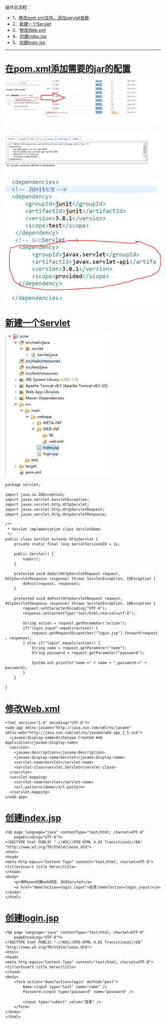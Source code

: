 操作总流程：
- 1、[修改pom.xml文件，添加servlet依赖](#java-01)
- 2、[新建一个Servlet](#java-02)
- 3、[修改Web.xml](#java-03)
- 4、[创建index.jsp](#java-04)
- 5、[创建login.jsp](#java-05)

----------


# <a name="java-01" href="#" >在pom.xml添加需要的jar的配置</a>

![](image/4-1.png)

![](image/4-2.png)

![](image/4-3.png)

# <a name="java-02" href="#" >新建一个Servlet</a>
![](image/4-4.png)

```
package servlet;

import java.io.IOException;
import javax.servlet.ServletException;
import javax.servlet.http.HttpServlet;
import javax.servlet.http.HttpServletRequest;
import javax.servlet.http.HttpServletResponse;

/**
 * Servlet implementation class ServletDemo
 */
public class Servlet extends HttpServlet {
    private static final long serialVersionUID = 1L;
       
    public Servlet() {
        super();
    }

    protected void doGet(HttpServletRequest request, HttpServletResponse response) throws ServletException, IOException {
        doPost(request, response);
    }

    protected void doPost(HttpServletRequest request, HttpServletResponse response) throws ServletException, IOException {
        request.setCharacterEncoding("UTF-8");  
        response.setContentType("text/html;charset=utf-8");
        
        String action = request.getParameter("action");  
        if("login_input".equals(action)) {  
            request.getRequestDispatcher("login.jsp").forward(request , response);  
        } else if("login".equals(action)) {  
            String name = request.getParameter("name");  
            String password = request.getParameter("password");  
              
            System.out.println("name->" + name + ",password->" + password);
        }
    }

}

```
# <a name="java-03" href="#" >修改Web.xml</a>
```
<?xml version="1.0" encoding="UTF-8"?>
<web-app xmlns:javaee="http://java.sun.com/xml/ns/javaee" xmlns:web="http://java.sun.com/xml/ns/javaee/web-app_2_5.xsd">
  <javaee:display-name>Archetype Created Web Application</javaee:display-name>
  <servlet>
    <javaee:description></javaee:description>
    <javaee:display-name>Servlet</javaee:display-name>
    <servlet-name>Servlet</servlet-name>
    <servlet-class>servlet.Servlet</servlet-class>
  </servlet>
  <servlet-mapping>
    <servlet-name>Servlet</servlet-name>
    <url-pattern>/demo</url-pattern>
  </servlet-mapping>
</web-app>
```
# <a name="java-04" href="#" >创建index.jsp</a>
```
<%@ page language="java" contentType="text/html; charset=UTF-8"
    pageEncoding="UTF-8"%>
<!DOCTYPE html PUBLIC "-//W3C//DTD HTML 4.01 Transitional//EN" "http://www.w3.org/TR/html4/loose.dtd">
<html>
<head>
<meta http-equiv="Content-Type" content="text/html; charset=UTF-8">
<title>Insert title here</title>
</head>
<body>
    <p>用Maven创建web项目，测试Servlet</p>
    <a href="demo?action=login_input">登录(demo?action=login_input)</a>
</body>
</html>
```
# <a name="java-05" href="#" >创建login.jsp</a>
```
<%@ page language="java" contentType="text/html; charset=UTF-8"
    pageEncoding="UTF-8"%>
<!DOCTYPE html PUBLIC "-//W3C//DTD HTML 4.01 Transitional//EN" "http://www.w3.org/TR/html4/loose.dtd">
<html>
<head>
<meta http-equiv="Content-Type" content="text/html; charset=UTF-8">
<title>Insert title here</title>
</head>
<body>
    <form action="demo?action=login" method="post">  
        Name:<input type="text" name="name" />  
        Password:<input type="password" name="password" />  

        <input type="submit" value="登录" />  
    </form>  
</body>
</html>
```
